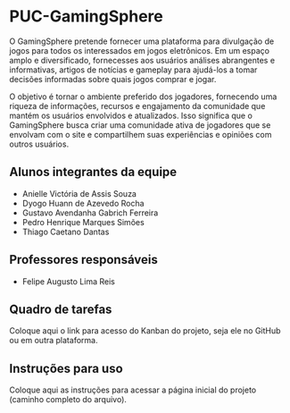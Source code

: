 # PUC-GamingSphere
O GamingSphere pretende fornecer uma plataforma para divulgação de jogos para todos os interessados em jogos eletrônicos. Em um espaço amplo e diversificado, fornecesses aos usuários análises abrangentes e informativas, artigos de notícias e gameplay para ajudá-los a tomar decisões informadas sobre quais jogos comprar e jogar.

O objetivo é tornar o ambiente preferido dos jogadores, fornecendo uma riqueza de informações, recursos e engajamento da comunidade que mantém os usuários envolvidos e atualizados. Isso significa que o GamingSphere busca criar uma comunidade ativa de jogadores que se envolvam com o site e compartilhem suas experiências e opiniões com outros usuários.

## Alunos integrantes da equipe

* Anielle Victória de Assis Souza
* Dyogo Huann de Azevedo Rocha
* Gustavo Avendanha Gabrich Ferreira
* Pedro Henrique Marques Simões
* Thiago Caetano Dantas

## Professores responsáveis

* Felipe Augusto Lima Reis


## Quadro de tarefas
Coloque aqui o link para acesso do Kanban do projeto, seja ele no GitHub ou em outra plataforma.

## Instruções para uso
Coloque aqui as instruções para acessar a página inicial do projeto (caminho completo do arquivo).
